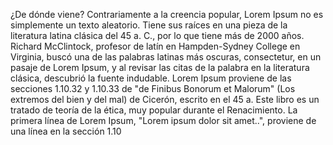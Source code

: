 ¿De dónde viene?
Contrariamente a la creencia popular, Lorem Ipsum no es simplemente un texto aleatorio. 
Tiene sus raíces en una pieza de la literatura latina clásica del 45 a. C., por lo que 
tiene más de 2000 años. Richard McClintock, profesor de latín en Hampden-Sydney College en 
Virginia, buscó una de las palabras latinas más oscuras, consectetur, en un pasaje de Lorem 
Ipsum, y al revisar las citas de la palabra en la literatura clásica, descubrió la fuente
 indudable. Lorem Ipsum proviene de las secciones 1.10.32 y 1.10.33 de "de Finibus Bonorum 
 et Malorum" (Los extremos del bien y del mal) de Cicerón, escrito en el 45 a. Este libro 
 es un tratado de teoría de la ética, muy popular durante el Renacimiento. La primera línea 
 de Lorem Ipsum, "Lorem ipsum dolor sit amet..", proviene de una línea en la sección 1.10